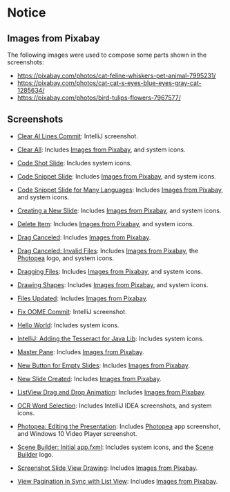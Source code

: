 # Notice

## Images from Pixabay

The following images were used to compose some parts shown in the screenshots:

- https://pixabay.com/photos/cat-feline-whiskers-pet-animal-7995231/
- https://pixabay.com/photos/cat-cat-s-eyes-blue-eyes-gray-cat-1285634/
- https://pixabay.com/photos/bird-tulips-flowers-7967577/

## Screenshots

- [Clear AI Lines Commit](clear-ai-lines-commit.png): IntelliJ screenshot.

- [Clear All](clear-all.png): Includes
  [Images from Pixabay](#images-from-pixabay), and system icons.

- [Code Shot Slide](code-shot-slide.png): Includes system icons.

- [Code Snippet Slide](code-snippet-slide.png): Includes
  [Images from Pixabay](#images-from-pixabay), and system icons.

- [Code Snippet Slide for Many Languages](code-snippet-slide-for-many-languages.png):
  Includes [Images from Pixabay](#images-from-pixabay), and system icons.

- [Creating a New Slide](creating-a-new-slide.png):
  Includes [Images from Pixabay](#images-from-pixabay), and system icons.

- [Delete Item](delete-item.png): Includes
  [Images from Pixabay](#images-from-pixabay), and system icons.

- [Drag Canceled](drag-canceled.png): Includes
  [Images from Pixabay](#images-from-pixabay).

- [Drag Canceled: Invalid Files](drag-canceled-.-invalid-files.png): Includes
  [Images from Pixabay](#images-from-pixabay), the
  [Photopea](https://www.photopea.com) logo, and system icons.

- [Dragging Files](dragging-files.png): Includes
  [Images from Pixabay](#images-from-pixabay), and system icons.

- [Drawing Shapes](drawing-shapes.png): Includes
  [Images from Pixabay](#images-from-pixabay), and system icons.

- [Files Updated](files-updated.png): Includes
  [Images from Pixabay](#images-from-pixabay).

- [Fix OOME Commit](fix-oome-commit.png): IntelliJ screenshot.

- [Hello World](hello-world.png): Includes system icons.

- [IntelliJ: Adding the Tesseract for Java Lib](intellij-_-adding-the-tesseract-for-java-lib.png): Includes system icons.

- [Master Pane](master-pane.png): Includes
  [Images from Pixabay](#images-from-pixabay).

- [New Button for Empty Slides](new-button-for-empty-slides.png): Includes
  [Images from Pixabay](#images-from-pixabay).

- [New Slide Created](new-slide-created.png): Includes
  [Images from Pixabay](#images-from-pixabay).

- [ListView Drag and Drop Animation](listview-drag-and-drop-animation.gif):
  Includes [Images from Pixabay](#images-from-pixabay).

- [OCR Word Selection](ocr-word-selection.png):
  Includes IntelliJ IDEA screenshots, and system icons.

- [Photopea: Editing the Presentation](photopea-_-editing-the-presentation.png):
  Includes [Photopea](https://photopea.com) app screenshot, and Windows 10 
  Video Player screenshot.

- [Scene Builder: Initial app.fxml](scene-builder-_-initial-app-fxml.png):
  Includes system icons, and the
  [Scene Builder](https://gluonhq.com/products/scene-builder) logo.

- [Screenshot Slide View Drawing](screenshot-slide-view-drawing.png):
  Includes [Images from Pixabay](#images-from-pixabay).

- [View Pagination in Sync with List View](view-pagination-in-sync-with-list-view.png):
  Includes [Images from Pixabay](#images-from-pixabay).
